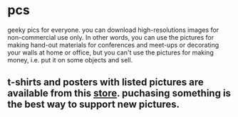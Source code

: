 # pcs

geeky pics for everyone. you can download high-resolutions images for non-commercial use only. In other words, you can use the pictures for making hand-out materials for conferences and meet-ups or decorating your walls at home or office, but you can't use the pictures for making money, i.e. put it on some objects and sell.

## t-shirts and posters with listed pictures are available from this [store](https://teespring.com/stores/pcs). puchasing something is the best way to support new pictures.
